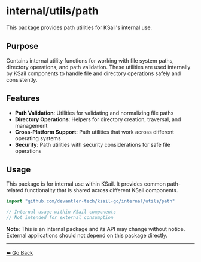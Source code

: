 # internal/utils/path

This package provides path utilities for KSail's internal use.

## Purpose

Contains internal utility functions for working with file system paths, directory operations, and path validation. These utilities are used internally by KSail components to handle file and directory operations safely and consistently.

## Features

- **Path Validation**: Utilities for validating and normalizing file paths
- **Directory Operations**: Helpers for directory creation, traversal, and management
- **Cross-Platform Support**: Path utilities that work across different operating systems
- **Security**: Path utilities with security considerations for safe file operations

## Usage

This package is for internal use within KSail. It provides common path-related functionality that is shared across different KSail components.

```go
import "github.com/devantler-tech/ksail-go/internal/utils/path"

// Internal usage within KSail components
// Not intended for external consumption
```

**Note**: This is an internal package and its API may change without notice. External applications should not depend on this package directly.

---

[⬅️ Go Back](../README.md)